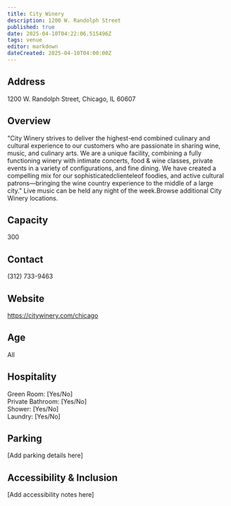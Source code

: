 ```yaml
---
title: City Winery
description: 1200 W. Randolph Street
published: true
date: 2025-04-10T04:22:06.515496Z
tags: venue
editor: markdown
dateCreated: 2025-04-10T04:00:00Z
---
```


## Address

1200 W. Randolph Street, Chicago, IL 60607

## Overview

"City Winery strives to deliver the highest-end combined culinary and cultural experience to our customers who are passionate in sharing wine, music, and culinary arts. We are a unique facility, combining a fully functioning winery with intimate concerts, food & wine classes, private events in a variety of configurations, and fine dining. We have created a compelling mix for our sophisticatedclienteleof foodies, and active cultural patrons—bringing the wine country experience to the middle of a large city." Live music can be held any night of the week.Browse additional City Winery locations.

## Capacity

300

## Contact

(312) 733-9463

## Website

https://citywinery.com/chicago

## Age

All

## Hospitality

Green Room: [Yes/No]  
Private Bathroom: [Yes/No]  
Shower: [Yes/No]  
Laundry: [Yes/No]

## Parking

[Add parking details here]

## Accessibility & Inclusion

[Add accessibility notes here]
